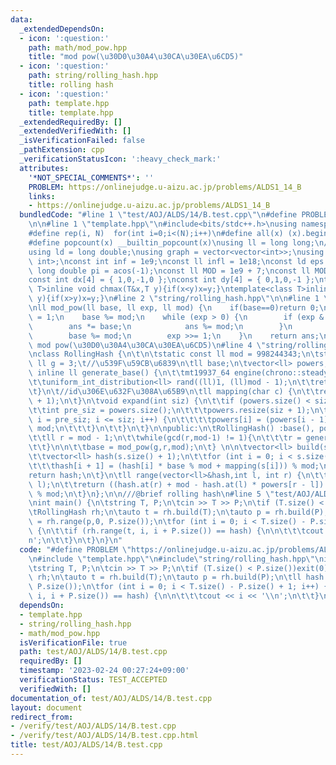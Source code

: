 ```yaml
---
data:
  _extendedDependsOn:
  - icon: ':question:'
    path: math/mod_pow.hpp
    title: "mod pow(\u30D0\u30A4\u30CA\u30EA\u6CD5)"
  - icon: ':question:'
    path: string/rolling_hash.hpp
    title: rolling hash
  - icon: ':question:'
    path: template.hpp
    title: template.hpp
  _extendedRequiredBy: []
  _extendedVerifiedWith: []
  _isVerificationFailed: false
  _pathExtension: cpp
  _verificationStatusIcon: ':heavy_check_mark:'
  attributes:
    '*NOT_SPECIAL_COMMENTS*': ''
    PROBLEM: https://onlinejudge.u-aizu.ac.jp/problems/ALDS1_14_B
    links:
    - https://onlinejudge.u-aizu.ac.jp/problems/ALDS1_14_B
  bundledCode: "#line 1 \"test/AOJ/ALDS/14/B.test.cpp\"\n#define PROBLEM \"https://onlinejudge.u-aizu.ac.jp/problems/ALDS1_14_B\"\
    \n\n#line 1 \"template.hpp\"\n#include<bits/stdc++.h>\nusing namespace std;\n\
    #define rep(i, N)  for(int i=0;i<(N);i++)\n#define all(x) (x).begin(),(x).end()\n\
    #define popcount(x) __builtin_popcount(x)\nusing ll = long long;\n//using i128=__int128_t;\n\
    using ld = long double;\nusing graph = vector<vector<int>>;\nusing P = pair<int,\
    \ int>;\nconst int inf = 1e9;\nconst ll infl = 1e18;\nconst ld eps = 1e-6;\nconst\
    \ long double pi = acos(-1);\nconst ll MOD = 1e9 + 7;\nconst ll MOD2 = 998244353;\n\
    const int dx[4] = { 1,0,-1,0 };\nconst int dy[4] = { 0,1,0,-1 };\ntemplate<class\
    \ T>inline void chmax(T&x,T y){if(x<y)x=y;}\ntemplate<class T>inline void chmin(T&x,T\
    \ y){if(x>y)x=y;}\n#line 2 \"string/rolling_hash.hpp\"\n\n#line 1 \"math/mod_pow.hpp\"\
    \nll mod_pow(ll base, ll exp, ll mod) {\n    if(base==0)return 0;\n    ll ans\
    \ = 1;\n    base %= mod;\n    while (exp > 0) {\n        if (exp & 1) {\n    \
    \        ans *= base;\n            ans %= mod;\n        }\n        base *= base;\n\
    \        base %= mod;\n        exp >>= 1;\n    }\n    return ans;\n}\n///@brief\
    \ mod pow(\u30D0\u30A4\u30CA\u30EA\u6CD5)\n#line 4 \"string/rolling_hash.hpp\"\
    \nclass RollingHash {\n\t\n\tstatic const ll mod = 998244343;\n\tstatic const\
    \ ll g = 3;\t//\u539F\u59CB\u6839\n\tll base;\n\tvector<ll> powers;\n\tstatic\
    \ inline ll generate_base() {\n\t\tmt19937_64 engine(chrono::steady_clock::now().time_since_epoch().count());\n\
    \t\tuniform_int_distribution<ll> rand((ll)1, (ll)mod - 1);\n\t\treturn rand(engine);\n\
    \t}\n\t//id\u306E\u632F\u308A\u65B9\n\tll mapping(char c) {\n\t\treturn (c - 'a'\
    \ + 1);\n\t}\n\tvoid expand(int siz) {\n\t\tif (powers.size() < siz + 1) {\n\t\
    \t\tint pre_siz = powers.size();\n\t\t\tpowers.resize(siz + 1);\n\t\t\tfor (int\
    \ i = pre_siz; i <= siz; i++) {\n\t\t\t\tpowers[i] = (powers[i - 1] * base) %\
    \ mod;\n\t\t\t}\n\t\t}\n\t}\n\npublic:\n\tRollingHash() :base(), powers{ 1 } {\n\
    \t\tll r = mod - 1;\n\t\twhile(gcd(r,mod-1) != 1){\n\t\t\tr = generate_base();\n\
    \t\t}\n\n\t\tbase = mod_pow(g,r,mod);\n\t} \n\n\tvector<ll> build(string& s) {\n\
    \t\tvector<ll> hash(s.size() + 1);\n\t\tfor (int i = 0; i < s.size(); i++) {\n\
    \t\t\thash[i + 1] = (hash[i] * base % mod + mapping(s[i])) % mod;\n\t\t}\n\t\t\
    return hash;\n\t}\n\tll range(vector<ll>&hash,int l, int r) {\n\t\texpand(r -\
    \ l);\n\t\treturn ((hash.at(r) + mod - hash.at(l) * powers[r - l]) % mod + mod)\
    \ % mod;\n\t}\n};\n\n///@brief rolling hash\n#line 5 \"test/AOJ/ALDS/14/B.test.cpp\"\
    \nint main() {\n\tstring T, P;\n\tcin >> T >> P;\n\tif (T.size() < P.size())exit(0);\n\
    \tRollingHash rh;\n\tauto t = rh.build(T);\n\tauto p = rh.build(P);\n\tll hash\
    \ = rh.range(p,0, P.size());\n\tfor (int i = 0; i < T.size() - P.size() + 1; i++)\
    \ {\n\t\tif (rh.range(t, i, i + P.size()) == hash) {\n\n\t\t\tcout << i << '\\\
    n';\n\t\t}\n\t}\n}\n"
  code: "#define PROBLEM \"https://onlinejudge.u-aizu.ac.jp/problems/ALDS1_14_B\"\n\
    \n#include \"template.hpp\"\n#include\"string/rolling_hash.hpp\"\nint main() {\n\
    \tstring T, P;\n\tcin >> T >> P;\n\tif (T.size() < P.size())exit(0);\n\tRollingHash\
    \ rh;\n\tauto t = rh.build(T);\n\tauto p = rh.build(P);\n\tll hash = rh.range(p,0,\
    \ P.size());\n\tfor (int i = 0; i < T.size() - P.size() + 1; i++) {\n\t\tif (rh.range(t,\
    \ i, i + P.size()) == hash) {\n\n\t\t\tcout << i << '\\n';\n\t\t}\n\t}\n}\n"
  dependsOn:
  - template.hpp
  - string/rolling_hash.hpp
  - math/mod_pow.hpp
  isVerificationFile: true
  path: test/AOJ/ALDS/14/B.test.cpp
  requiredBy: []
  timestamp: '2023-02-24 00:27:24+09:00'
  verificationStatus: TEST_ACCEPTED
  verifiedWith: []
documentation_of: test/AOJ/ALDS/14/B.test.cpp
layout: document
redirect_from:
- /verify/test/AOJ/ALDS/14/B.test.cpp
- /verify/test/AOJ/ALDS/14/B.test.cpp.html
title: test/AOJ/ALDS/14/B.test.cpp
---
```

